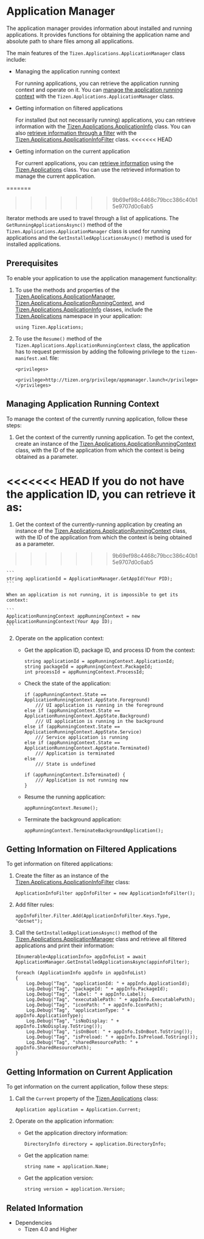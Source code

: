 
# Application Manager

The application manager provides information about installed and running applications. It provides functions for obtaining the application name and absolute path to share files among all applications.

The main features of the `Tizen.Applications.ApplicationManager` class include:

-   Managing the application running context

    For running applications, you can retrieve the application running context and operate on it. You can [manage the application running context](#manage_context) with the `Tizen.Applications.ApplicationManager` class.

-   Getting information on filtered applications

    For installed (but not necessarily running) applications, you can retrieve information with the [Tizen.Applications.ApplicationInfo](https://samsung.github.io/TizenFX/latest/api/Tizen.Applications.ApplicationInfo.html) class. You can also [retrieve information through a filter](#filter) with the [Tizen.Applications.ApplicationInfoFilter](https://samsung.github.io/TizenFX/latest/api/Tizen.Applications.ApplicationInfoFilter.html) class.
<<<<<<< HEAD

-   Getting information on the current application

    For current applications, you can [retrieve information](#manage_current) using the [Tizen.Applications](https://samsung.github.io/TizenFX/latest/api/Tizen.Applications.Application.html) class. You can use the retrieved information to manage the current application.

=======
>>>>>>> 9b69ef98c4468c79bcc386c40b15e9707d0c6ab5

Iterator methods are used to travel through a list of applications. The `GetRunningApplicationsAsync()` method of the `Tizen.Applications.ApplicationManager` class is used for running applications and the `GetInstalledApplicationsAsync()` method is used for installed applications.

## Prerequisites

To enable your application to use the application management functionality:

1.  To use the methods and properties of the [Tizen.Applications.ApplicationManager](https://samsung.github.io/TizenFX/latest/api/Tizen.Applications.ApplicationManager.html), [Tizen.Applications.ApplicationRunningContext](https://samsung.github.io/TizenFX/latest/api/Tizen.Applications.ApplicationRunningContext.html), and [Tizen.Applications.ApplicationInfo](https://samsung.github.io/TizenFX/latest/api/Tizen.Applications.ApplicationInfo.html) classes, include the [Tizen.Applications](https://samsung.github.io/TizenFX/latest/api/Tizen.Applications.html) namespace in your application:

    ```
    using Tizen.Applications;
    ```

2.  To use the `Resume()` method of the `Tizen.Applications.ApplicationRunningContext` class, the application has to request permission by adding the following privilege to the `tizen-manifest.xml` file:

    ```
    <privileges>
       <privilege>http://tizen.org/privilege/appmanager.launch</privilege>
    </privileges>
    ```

<a name="manage_context"></a>
## Managing Application Running Context

To manage the context of the currently running application, follow these steps:

1.  Get the context of the currently running application.
To get the context, create an instance of the [Tizen.Applications.ApplicationRunningContext](https://samsung.github.io/TizenFX/latest/api/Tizen.Applications.ApplicationRunningContext.html) class, with the ID of the application from which the context is being obtained as a parameter.

<<<<<<< HEAD
    If you do not have the application ID, you can retrieve it as:
=======
1.  Get the context of the currently-running application by creating an instance of the [Tizen.Applications.ApplicationRunningContext](https://samsung.github.io/TizenFX/latest/api/Tizen.Applications.ApplicationRunningContext.html) class, with the ID of the application from which the context is being obtained as a parameter.
>>>>>>> 9b69ef98c4468c79bcc386c40b15e9707d0c6ab5

    ```
    string applicationId = ApplicationManager.GetAppId(Your PID);
    ```

    When an application is not running, it is impossible to get its context:

    ```
    ApplicationRunningContext appRunningContext = new ApplicationRunningContext(Your App ID);
    ```

2.  Operate on the application context:
    -   Get the application ID, package ID, and process ID from the context:

        ```
        string applicationId = appRunningContext.ApplicationId;
        string packageId = appRunningContext.PackageId;
        int processId = appRunningContext.ProcessId;
        ```

    -   Check the state of the application:

        ```
        if (appRunningContext.State == ApplicationRunningContext.AppState.Foreground)
            /// UI application is running in the foreground
        else if (appRunningContext.State == ApplicationRunningContext.AppState.Background)
            /// UI application is running in the background
        else if (appRunningContext.State == ApplicationRunningContext.AppState.Service)
            /// Service application is running
        else if (appRunningContext.State == ApplicationRunningContext.AppState.Terminated)
            /// Application is terminated
        else
            /// State is undefined

        if (appRunningContext.IsTerminated) {
            /// Application is not running now
        }
        ```

    -   Resume the running application:

        ```
        appRunningContext.Resume();
        ```

    -   Terminate the background application:

        ```
        appRunningContext.TerminateBackgroundApplication();
        ```

<a name="filter"></a>
## Getting Information on Filtered Applications

To get information on filtered applications:

1.  Create the filter as an instance of the [Tizen.Applications.ApplicationInfoFilter](https://samsung.github.io/TizenFX/latest/api/Tizen.Applications.ApplicationInfoFilter.html) class:

    ```
    ApplicationInfoFilter appInfoFilter = new ApplicationInfoFilter();
    ```

2.  Add filter rules:

    ```
    appInfoFilter.Filter.Add(ApplicationInfoFilter.Keys.Type, "dotnet");
    ```

3.  Call the `GetInstalledApplicationsAsync()` method of the [Tizen.Applications.ApplicationManager](https://samsung.github.io/TizenFX/latest/api/Tizen.Applications.ApplicationManager.html) class and retrieve all filtered applications and print their information:

    ```
    IEnumerable<ApplicationInfo> appInfoList = await ApplicationManager.GetInstalledApplicationsAsync(appinfoFilter);

    foreach (ApplicationInfo appInfo in appInfoList)
    {
        Log.Debug("Tag", "applicationId: " + appInfo.ApplicationId);
        Log.Debug("Tag", "packageId: " + appInfo.PackageId);
        Log.Debug("Tag", "label: " + appInfo.Label);
        Log.Debug("Tag", "executablePath: " + appInfo.ExecutablePath);
        Log.Debug("Tag", "iconPath: " + appInfo.IconPath);
        Log.Debug("Tag", "applicationType: " + appInfo.ApplicationType);
        Log.Debug("Tag", "isNoDisplay: " + appInfo.IsNoDisplay.ToString());
        Log.Debug("Tag", "isOnBoot: " + appInfo.IsOnBoot.ToString());
        Log.Debug("Tag", "isPreload: " + appInfo.IsPreload.ToString());
        Log.Debug("Tag", "sharedResourcePath: " + appInfo.SharedResourcePath);
    }
    ```

<a name="manage_current"></a>
## Getting Information on Current Application

To get information on the current application, follow these steps:

1.  Call the `Current` property of the [Tizen.Applications](https://samsung.github.io/TizenFX/latest/api/Tizen.Applications.Application.html) class:

    ```
    Application application = Application.Current;
    ```

2.  Operate on the application information:
    -   Get the application directory information:

        ```
        DirectoryInfo directory = application.DirectoryInfo;
        ```

    -   Get the application name:

        ```
        string name = application.Name;
        ```

    -   Get the application version:

        ```
        string version = application.Version;
        ```


## Related Information
  - Dependencies
    -   Tizen 4.0 and Higher

